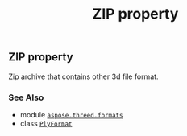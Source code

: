﻿---
title: ZIP property
second_title: Aspose.3D for Python via .NET API References
description: 
type: docs
weight: 580
url: /python-net/aspose.threed.formats/plyformat/zip/
is_root: false
---

## ZIP property


Zip archive that contains other 3d file format.

### See Also
* module [`aspose.threed.formats`](../../)
* class [`PlyFormat`](/3d/python-net/aspose.threed.formats/plyformat)
